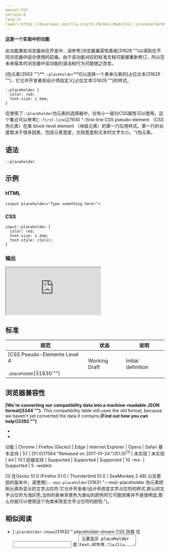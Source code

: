 ```yaml
---
manual:CSS
version:0
lang:zh
rawUrl:https://developer.mozilla.org/zh-CN/docs/Web/CSS/::placeholder#Browser_compatibility
---
```






**这是一个实验中的功能**<br></br>此功能某些浏览器尚在开发中，请参考[浏览器兼容性表格]31628 "")以得到在不同浏览器中适合使用的前缀。由于该功能对应的标准文档可能被重新修订，所以在未来版本的浏览器中该功能的语法和行为可能随之改变。





[伪元素]3563 "")**`::placeholder`**可以选择一个表单元素的[占位文本]31629 "")，它允许开发者和设计师自定义[占位文本]31629 "")的样式。


```
::placeholder {
  color: red;
  font-size: 1.5em;
}
```


在使用了`::placeholder`伪元素的选择器中，仅有小一部分CSS属性可以使用，这个集合可以参考[`::first-line`]27930 "::first-line CSS pseudo-element （CSS伪元素）在某 block-level element （块级元素）的第一行应用样式。第一行的长度取决于很多因素，包括元素宽度，文档宽度和文本的文字大小。")伪元素。


## 语法<a name="语法"></a>

```
::placeholder
```





## 示例<a name="示例"></a>

### HTML<a name="HTML"></a>

```
<input placeholder="Type something here!">
```

### CSS<a name="CSS"></a>

```
input::placeholder {
  color: red;
  font-size: 1.2em;
  font-style: italic;
}
```

### 输出<a name="输出"></a>


<iframe src='https://mdn.mozillademos.org/zh-CN/docs/Web/CSS/::placeholder$samples/Example?revision=1382605' width='null' height='null'></iframe>






## 标准<a name="标准"></a>

规范 | 状态 | 说明 
 ---  |  ---  |  ---  | 
[CSS Pseudo-Elements Level 4<br></br><small>::placeholder</small>]31630 "") | Working Draft | Initial definition 


## 浏览器兼容性<a name="浏览器兼容性"></a>


**[We&#39;re converting our compatibility data into a machine-readable JSON format]3344 "")**. This compatibility table still uses the old format, because we haven&#39;t yet converted the data it contains.**[Find out how you can help!]3392 "")**


* 
* 

功能 | Chrome | Firefox (Gecko) | Edge | Internet Explorer | Opera | Safari 
基本支持 | 57 | [51.0]17564 "Released on 2017-01-24.")(51.0)<sup>[1]</sup> | 未实现 | 未实现 | 44 | 10.1 
前缀支持 | Supported | Supported | Supported | 10 -ms- | Supported | 5 -webkit- 





[1] 在Gecko 51.0 (Firefox 51.0 / Thunderbird 51.0 / SeaMonkey 2.48) 以及更低的版本中，请使用[`::-moz-placeholder`]31631 "::-moz-placeholder 伪元素控制元素所显示的文字占位符.它允许开发者/设计师改变文字占位符的样式.默认的文字占位符为浅灰色,当你的表单背景色为类似的颜色时它可能效果并不是很明显,那么你就可以使用这个伪类来改变文字占位符的颜色.")。


## 相似阅读<a name="相似阅读"></a>

* [`:placeholder-shown`]31632 ":placeholder-shown CSS 伪类 在 <input> 或 <textarea> 元素显示 placeholder text 时生效.")
* 与此伪元素选择器功能相同的几个浏览器私有选择器：
	* [`::-webkit-input-placeholder`]31633 "此页面仍未被本地化, 期待您的翻译!")
	* [`::-moz-placeholder`]31631 "::-moz-placeholder 伪元素控制元素所显示的文字占位符.它允许开发者/设计师改变文字占位符的样式.默认的文字占位符为浅灰色,当你的表单背景色为类似的颜色时它可能效果并不是很明显,那么你就可以使用这个伪类来改变文字占位符的颜色.")
	* [`:-ms-input-placeholder`]31634 "此页面仍未被本地化, 期待您的翻译!")
* [Forms in HTML]31635 "")
* [`<input>`]394 "HTML <input> 元素用于为基于Web的表单创建交互式控件，以便接受来自用户的数据。")
* [`<textarea>`]13500 "HTML <textarea> 元素表示一个多行纯文本编辑控件。")



